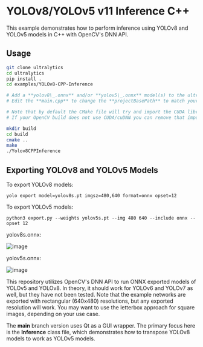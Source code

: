 # YOLOv8/YOLOv5 v11 Inference C++

This example demonstrates how to perform inference using YOLOv8 and YOLOv5 models in C++ with OpenCV's DNN API.

## Usage

```bash
git clone ultralytics
cd ultralytics
pip install .
cd examples/YOLOv8-CPP-Inference

# Add a **yolov8\_.onnx** and/or **yolov5\_.onnx** model(s) to the ultralytics folder.
# Edit the **main.cpp** to change the **projectBasePath** to match your user.

# Note that by default the CMake file will try and import the CUDA library to be used with the OpenCVs dnn (cuDNN) GPU Inference.
# If your OpenCV build does not use CUDA/cuDNN you can remove that import call and run the example on CPU.

mkdir build
cd build
cmake ..
make
./Yolov8CPPInference
```

## Exporting YOLOv8 and YOLOv5 Models

To export YOLOv8 models:

```commandline
yolo export model=yolov8s.pt imgsz=480,640 format=onnx opset=12
```

To export YOLOv5 models:

```commandline
python3 export.py --weights yolov5s.pt --img 480 640 --include onnx --opset 12
```

yolov8s.onnx:

![image](https://user-images.githubusercontent.com/40023722/217356132-a4cecf2e-2729-4acb-b80a-6559022d7707.png)

yolov5s.onnx:

![image](https://user-images.githubusercontent.com/40023722/217357005-07464492-d1da-42e3-98a7-fc753f87d5e6.png)

This repository utilizes OpenCV's DNN API to run ONNX exported models of YOLOv5 and YOLOv8. In theory, it should work for YOLOv6 and YOLOv7 as well, but they have not been tested. Note that the example networks are exported with rectangular (640x480) resolutions, but any exported resolution will work. You may want to use the letterbox approach for square images, depending on your use case.

The **main** branch version uses Qt as a GUI wrapper. The primary focus here is the **Inference** class file, which demonstrates how to transpose YOLOv8 models to work as YOLOv5 models.
